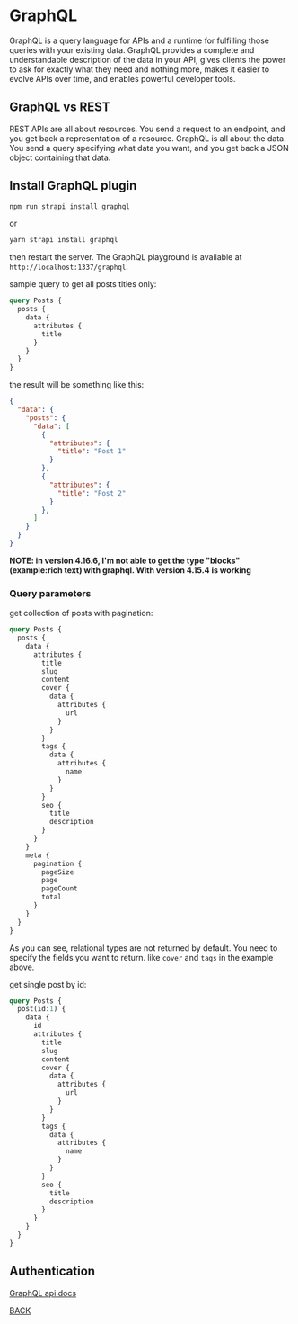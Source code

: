 # GraphQL

GraphQL is a query language for APIs and a runtime for fulfilling those queries with your existing data. GraphQL provides a complete and understandable description of the data in your API, gives clients the power to ask for exactly what they need and nothing more, makes it easier to evolve APIs over time, and enables powerful developer tools.

## GraphQL vs REST

REST APIs are all about resources. You send a request to an endpoint, and you get back a representation of a resource. GraphQL is all about the data. You send a query specifying what data you want, and you get back a JSON object containing that data.

## Install GraphQL plugin

```bash
npm run strapi install graphql
```

or

```bash
yarn strapi install graphql
```

then restart the server. The GraphQL playground is available at `http://localhost:1337/graphql`.

sample query to get all posts titles only:

```graphql
query Posts {
  posts {
    data {
      attributes {
        title
      }
    }
  }
}
```
the result will be something like this:

```json
{
  "data": {
	"posts": {
	  "data": [
		{
		  "attributes": {
			"title": "Post 1"
		  }
		},
		{
		  "attributes": {
			"title": "Post 2"
		  }
		},
	  ]
	}
  }
}
```
**NOTE: in version 4.16.6, I'm not able to get the type "blocks"(example:rich text) with graphql. With version 4.15.4 is working**

### Query parameters 

get collection of posts with pagination:

```graphql
query Posts {
  posts {
    data {
      attributes {
        title
        slug
        content
        cover {
          data {
            attributes {
              url
            }
          }
        }
        tags {
          data {
            attributes {
              name
            }
          }
        }
        seo {
          title
          description
        }
      }
    }
    meta {
      pagination {
        pageSize
        page
        pageCount
        total
      }
    }
  }
}
```

As you can see, relational types are not returned by default. You need to specify the fields you want to return. like `cover` and `tags` in the example above.

get single post by id:

```graphql
query Posts {
  post(id:1) {
    data {
      id
      attributes {
        title
        slug
        content
        cover {
          data {
            attributes {
              url
            }
          }
        }
        tags {
          data {
            attributes {
              name
            }
          }
        }
        seo {
          title
          description
        }
      }
    }
  }
}
```

## Authentication



[GraphQL api docs](https://docs.strapi.io/dev-docs/api/graphql)



[BACK](./readme.md)